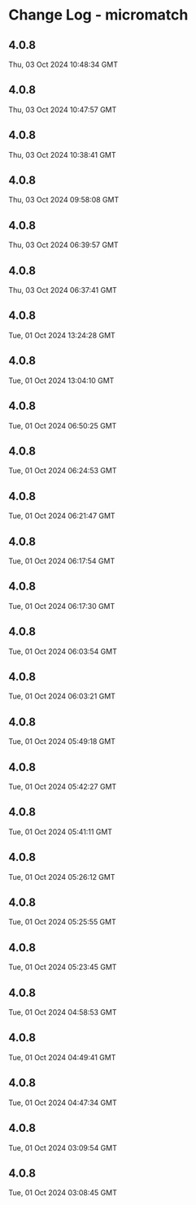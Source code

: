 # Change Log - micromatch

<!-- This log was last generated on Thu, 03 Oct 2024 10:48:34 GMT and should not be manually modified. -->

<!-- Start content -->

## 4.0.8

Thu, 03 Oct 2024 10:48:34 GMT

## 4.0.8

Thu, 03 Oct 2024 10:47:57 GMT

## 4.0.8

Thu, 03 Oct 2024 10:38:41 GMT

## 4.0.8

Thu, 03 Oct 2024 09:58:08 GMT

## 4.0.8

Thu, 03 Oct 2024 06:39:57 GMT

## 4.0.8

Thu, 03 Oct 2024 06:37:41 GMT

## 4.0.8

Tue, 01 Oct 2024 13:24:28 GMT

## 4.0.8

Tue, 01 Oct 2024 13:04:10 GMT

## 4.0.8

Tue, 01 Oct 2024 06:50:25 GMT

## 4.0.8

Tue, 01 Oct 2024 06:24:53 GMT

## 4.0.8

Tue, 01 Oct 2024 06:21:47 GMT

## 4.0.8

Tue, 01 Oct 2024 06:17:54 GMT

## 4.0.8

Tue, 01 Oct 2024 06:17:30 GMT

## 4.0.8

Tue, 01 Oct 2024 06:03:54 GMT

## 4.0.8

Tue, 01 Oct 2024 06:03:21 GMT

## 4.0.8

Tue, 01 Oct 2024 05:49:18 GMT

## 4.0.8

Tue, 01 Oct 2024 05:42:27 GMT

## 4.0.8

Tue, 01 Oct 2024 05:41:11 GMT

## 4.0.8

Tue, 01 Oct 2024 05:26:12 GMT

## 4.0.8

Tue, 01 Oct 2024 05:25:55 GMT

## 4.0.8

Tue, 01 Oct 2024 05:23:45 GMT

## 4.0.8

Tue, 01 Oct 2024 04:58:53 GMT

## 4.0.8

Tue, 01 Oct 2024 04:49:41 GMT

## 4.0.8

Tue, 01 Oct 2024 04:47:34 GMT

## 4.0.8

Tue, 01 Oct 2024 03:09:54 GMT

## 4.0.8

Tue, 01 Oct 2024 03:08:45 GMT
